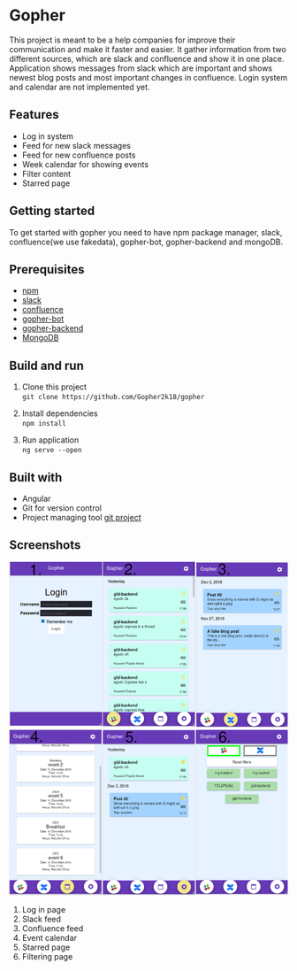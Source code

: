 # Gopher

This project is meant to be a help companies for improve their communication and make it faster and easier. It gather information from two different sources, which are slack and confluence and show it in one place. Application shows messages from slack which are important and shows newest blog posts and most important changes in confluence. Login system and calendar are not implemented yet.

## Features
* Log in system
* Feed for new slack messages
* Feed for new confluence posts
* Week calendar for showing events
* Filter content
* Starred page

## Getting started
To get started with gopher you need to have npm package manager, slack, confluence(we use fakedata), gopher-bot, gopher-backend and mongoDB.

## Prerequisites
* [npm](https://www.npmjs.com/get-npm)
* [slack](https://slack.com/)
* [confluence](https://www.atlassian.com/software/confluence)
* [gopher-bot](https://github.com/Gopher2k18/gopher-bot)
* [gopher-backend](https://github.com/Gopher2k18/gopher-backend)
* [MongoDB](https://www.mongodb.com/)

## Build and run

1. Clone this project \
`git clone https://github.com/Gopher2k18/gopher`

2. Install dependencies \
`npm install`

3. Run application \
 `ng serve --open`

## Built with
 * Angular
 * Git for version control
 * Project managing tool [git project](https://github.com/Gopher2k18/gopher/projects/1)
 
 ## Screenshots
 ![Screenshot](gopher-image.png)
 1. Log in page
 2. Slack feed
 3. Confluence feed
 4. Event calendar
 5. Starred page
 6. Filtering page
